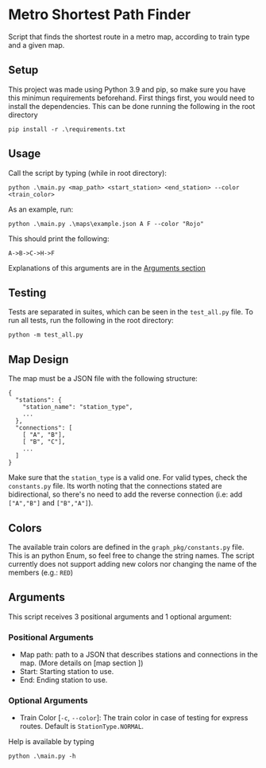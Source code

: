 # Metro Shortest Path Finder
Script that finds the shortest route in a metro map, according to train type and a given map.

## Setup

This project was made using Python 3.9 and pip, so make sure you have this minimun requirements beforehand. First things first, you would need to install the dependencies. This can be done running the following in the root directory
```
pip install -r .\requirements.txt
```

## Usage

Call the script by typing (while in root directory):
```
python .\main.py <map_path> <start_station> <end_station> --color <train_color>
```

As an example, run:
```
python .\main.py .\maps\example.json A F --color "Rojo"
```

This should print the following:
```
A->B->C->H->F
```

Explanations of this arguments are in the [Arguments section](#arguments)

## Testing

Tests are separated in suites, which can be seen in the `test_all.py` file. To run all tests, run the following in the root directory:
```
python -m test_all.py
```
## Map Design

The map must be a JSON file with the following structure:
```
{
  "stations": {
    "station_name": "station_type",
    ...
  },
  "connections": [
    [ "A", "B"],
    [ "B", "C"],
    ...
  ]
}
```

Make sure that the `station_type` is a valid one. For valid types, check the `constants.py` file. Its worth noting that the connections stated are bidirectional, so there's no need to add the reverse connection (i.e: add `["A","B"]` and `["B","A"]`).

## Colors

The available train colors are defined in the  `graph_pkg/constants.py` file. This is an python Enum, so feel free to change the string names. The script currently does not support adding new colors nor changing the name of the members (e.g.: `RED`)

## Arguments 

This script receives 3 positional arguments and 1 optional argument:
### Positional Arguments

- Map path: path to a JSON that describes stations and connections in the map. (More details on [map section ])
- Start: Starting station to use.
- End: Ending station to use.
### Optional Arguments

- Train Color [`-c`, `--color`]: The train color in case of testing for express routes. Default is `StationType.NORMAL`.

Help is available by typing 
```
python .\main.py -h
```

